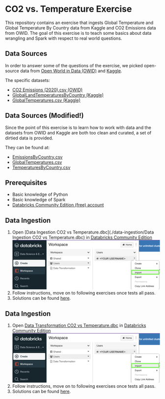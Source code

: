 # CO2 vs. Temperature Exercise
This repository contains an exercise that ingests Global Temperature and Global Temperature By Country data from Kaggle and CO2 Emissions data from OWID. The goal of this exercise is to teach some basics about data wrangling and Spark with respect to real world questions.

## Data Sources
In order to answer some of the questions of the exercise, we picked open-source data from [Open World in Data (OWID)](https://github.com/owid/owid-datasets/tree/0f47d280d298694c50b82db98daa94cd6e867d2e/datasets/CO2%20emissions%20(Aggregate%20dataset%20(2020))) and [Kaggle](https://www.kaggle.com/berkeleyearth/climate-change-earth-surface-temperature-data).

The specific datasets:
* [CO2 Emissions (2020).csv (OWID)](https://github.com/owid/owid-datasets/blob/0f47d280d298694c50b82db98daa94cd6e867d2e/datasets/CO2%20emissions%20(Aggregate%20dataset%20(2020))/CO2%20emissions%20(Aggregate%20dataset%20(2020)).csv)
* [GlobalLandTemperaturesByCountry (Kaggle)](https://www.kaggle.com/berkeleyearth/climate-change-earth-surface-temperature-data?select=GlobalLandTemperaturesByCountry.csv)
* [GlobalTemperatures.csv (Kaggle)](https://www.kaggle.com/berkeleyearth/climate-change-earth-surface-temperature-data?select=GlobalTemperatures.csv)

## Data Sources (Modified!)
Since the point of this exercise is to learn how to work with data and the datasets from OWID and Kaggle are both too clean and curated, a set of dirtied data is provided.

They can be found at:
* [EmissionsByCountry.csv](https://raw.githubusercontent.com/data-derp/exercise-co2-vs-temperature/master/data-ingestion/input-data/EmissionsByCountry.csv)
* [GlobalTemperatures.csv](https://raw.githubusercontent.com/data-derp/exercise-co2-vs-temperature/master/data-ingestion/input-data/GlobalTemperatures.csv)
* [TemperaturesByCountry.csv](https://raw.githubusercontent.com/data-derp/exercise-co2-vs-temperature/master/data-ingestion/input-data/TemperaturesByCountry.csv)

## Prerequisites
* Basic knowledge of Python
* Basic knowledge of Spark
* [Databricks Community Edition (free) account](https://community.cloud.databricks.com/)

## Data Ingestion
1. Open [Data Ingestion CO2 vs Temperature.dbc](./data-ingestion/Data Ingestion CO2 vs Temperature.dbc) in [Databricks Community Edition](https://community.cloud.databricks.com/)
![databricks-import](databricks-import.png)
2. Follow instructions, move on to following exercises once tests all pass.
3. Solutions can be found [here](./data-ingestion/Data%20Ingestion%20CO2%20vs%20Temperature%20Solutions.dbc).

## Data Ingestion
1. Open [Data Transformation CO2 vs Temperature.dbc](./data-transformation/Data%20Transformation%20CO2%20vs%20Temperature.dbc) in [Databricks Community Edition](https://community.cloud.databricks.com/)
   ![databricks-import](databricks-import.png)
2. Follow instructions, move on to following exercises once tests all pass.
3. Solutions can be found [here](./data-transformation/Data%20Transformation%20CO2%20vs%20Temperature%20Solutions.dbc).
